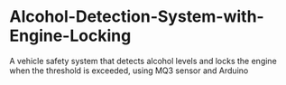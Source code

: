 # Alcohol-Detection-System-with-Engine-Locking
A vehicle safety system that detects alcohol levels and locks the engine when the threshold is exceeded, using MQ3 sensor and Arduino
